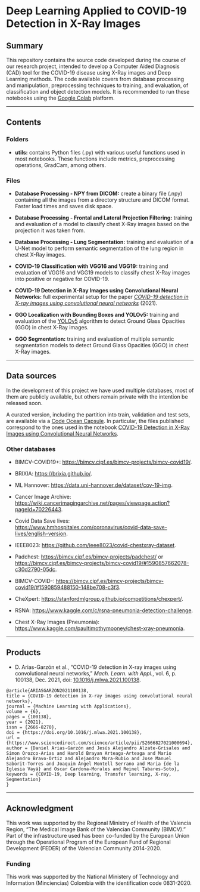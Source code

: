 # Deep Learning Applied to COVID-19 Detection in X-Ray Images

## Summary
This repository contains the source code developed during the course of our research project, intended to develop a Computer Aided Diagnosis (CAD) tool for the COVID-19 disease using X-Ray images and Deep Learning methods. The code available covers from database processing and manipulation, preprocessing techniques to training, and evaluation, of classification and object detection models. It is recommended to run these notebooks using the [Google Colab](https://colab.research.google.com/) platform.

-----

## Contents
### Folders
- **utils:** contains Python files (.py) with various useful functions used in most notebooks. These functions include metrics, preprocessing operations, GradCam, among others.

### Files
- **Database Processing - NPY from DICOM:** create a binary file (.npy) containing all the images from a directory structure and DICOM format. Faster load times and saves disk space.

- **Database Processing - Frontal and Lateral Projection Filtering:** training and evaluation of a model to classify chest X-Ray images based on the projection it was taken from.

- **Database Processing - Lung Segmentation:** training and evaluation of a U-Net model to perform semantic segmentation of the lung region in chest X-Ray images.

- **COVID-19 Classification with VGG16 and VGG19:** training and evaluation of VGG16 and VGG19 models to classify chest X-Ray images into positive or negative for COVID-19.

- **COVID-19 Detection in X-Ray Images using Convolutional Neural Networks:** full experimental setup for the paper *[COVID-19 detection in X-ray images using convolutional neural networks][1]* (2021).

- **GGO Localization with Bounding Boxes and YOLOv5:** training and evaluation of the [YOLOv5][2] algorithm to detect Ground Glass Opacities (GGO) in chest X-Ray images.

- **GGO Segmentation:** training and evaluation of multiple semantic segmentation models to detect Ground Glass Opacities (GGO) in chest X-Ray images.

-----

## Data sources
In the development of this project we have used multiple databases, most of them are publicly available, but others remain private with the intention be released soon.

A curated version, including the partition into train, validation and test sets, are available via a [Code Ocean Capsule][3]. In particular, the files published correspond to the ones used in the notebook [COVID-19 Detection in X-Ray Images using Convolutional Neural Networks][4].

### Other databases
- BIMCV-COVID19+: https://bimcv.cipf.es/bimcv-projects/bimcv-covid19/.

- BRIXIA: https://brixia.github.io/.

- ML Hannover: https://data.uni-hannover.de/dataset/cov-19-img.

- Cancer Image Archive: https://wiki.cancerimagingarchive.net/pages/viewpage.action?pageId=70226443.

- Covid Data Save lives: https://www.hmhospitales.com/coronavirus/covid-data-save-lives/english-version.

- IEEE8023: https://github.com/ieee8023/covid-chestxray-dataset.

- Padchest: https://bimcv.cipf.es/bimcv-projects/padchest/ or https://bimcv.cipf.es/bimcv-projects/bimcv-covid19/#1590857662078-c30d2790-05dc.

- BIMCV-COVID-: https://bimcv.cipf.es/bimcv-projects/bimcv-covid19/#1590859488150-148be708-c3f3.

- CheXpert: https://stanfordmlgroup.github.io/competitions/chexpert/.

- RSNA: https://www.kaggle.com/c/rsna-pneumonia-detection-challenge.

- Chest X-Ray Images (Pneumonia): https://www.kaggle.com/paultimothymooney/chest-xray-pneumonia.

-----

## Products
- D. Arias-Garzón et al., “COVID-19 detection in X-ray images using convolutional neural networks,” *Mach. Learn. with Appl.*, vol. 6, p. 100138, Dec. 2021, doi: [10.1016/j.mlwa.2021.100138][1].

```
@article{ARIASGARZON2021100138,
title = {COVID-19 detection in X-ray images using convolutional neural networks},
journal = {Machine Learning with Applications},
volume = {6},
pages = {100138},
year = {2021},
issn = {2666-8270},
doi = {https://doi.org/10.1016/j.mlwa.2021.100138},
url = {https://www.sciencedirect.com/science/article/pii/S2666827021000694},
author = {Daniel Arias-Garzón and Jesús Alejandro Alzate-Grisales and Simon Orozco-Arias and Harold Brayan Arteaga-Arteaga and Mario Alejandro Bravo-Ortiz and Alejandro Mora-Rubio and Jose Manuel Saborit-Torres and Joaquim Ángel Montell Serrano and Maria {de la Iglesia Vayá} and Oscar Cardona-Morales and Reinel Tabares-Soto},
keywords = {COVID-19, Deep learning, Transfer learning, X-ray, Segmentation}
}
```

-----

## Acknowledgment
This work was supported by the Regional Ministry of Health of the Valencia Region, “The Medical Image Bank of the Valencian Community (BIMCV).” Part of the infrastructure used has been co-funded by the European Union through the Operational Program of the European Fund of Regional Development (FEDER) of the Valencian Community 2014-2020.

### Funding
This work was supported by the National Ministery of Technology and Information (Minciencias) Colombia with the identification code 0831-2020.


[1]: <https://doi.org/10.1016/j.mlwa.2021.100138>
[2]: <https://github.com/ultralytics/yolov5>
[3]: <https://codeocean.com/capsule/8595156/tree>
[4]: <COVID-19 Detection in X-Ray Images using Convolutional Neural Networks.ipynb>
